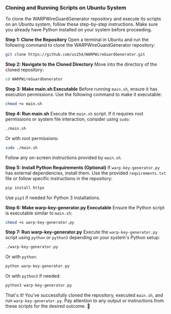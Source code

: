 ### Cloning and Running Scripts on Ubuntu System

To clone the WARPWireGuardGenerator repository and execute its scripts on an Ubuntu system, follow these step-by-step instructions. Make sure you already have Python installed on your system before proceeding.

**Step 1: Clone the Repository**
Open a terminal in Ubuntu and run the following command to clone the WARPWireGuardGenerator repository:

```bash
git clone https://github.com/us254/WARPWireGuardGenerator.git
```

**Step 2: Navigate to the Cloned Directory**
Move into the directory of the cloned repository:

```bash
cd WARPWireGuardGenerator
```

**Step 3: Make main.sh Executable**
Before running `main.sh`, ensure it has execution permissions. Use the following command to make it executable:

```bash
chmod +x main.sh
```

**Step 4: Run main.sh**
Execute the `main.sh` script. If it requires root permissions or system file interaction, consider using `sudo`:

```bash
./main.sh
```

Or with root permissions:

```bash
sudo ./main.sh
```

Follow any on-screen instructions provided by `main.sh`.

**Step 5: Install Python Requirements (Optional)**
If `warp-key-generator.py` has external dependencies, install them. Use the provided `requirements.txt` file or follow specific instructions in the repository:

```bash
pip install httpx
```

Use `pip3` if needed for Python 3 installations.

**Step 6: Make warp-key-generator.py Executable**
Ensure the Python script is executable similar to `main.sh`:

```bash
chmod +x warp-key-generator.py
```

**Step 7: Run warp-key-generator.py**
Execute the `warp-key-generator.py` script using `python` or `python3` depending on your system's Python setup:

```bash
./warp-key-generator.py
```

Or with `python`:

```bash
python warp-key-generator.py
```

Or with `python3` if needed:

```bash
python3 warp-key-generator.py
```

That's it! You've successfully cloned the repository, executed `main.sh`, and run `warp-key-generator.py`. Pay attention to any output or instructions from these scripts for the desired outcome. 🚀

